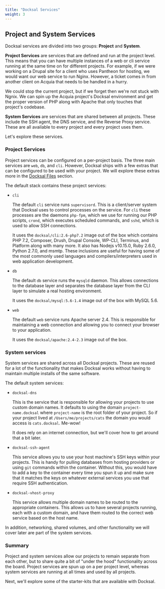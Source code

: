 ```yaml
---
title: "Docksal Services"
weight: 3
---
```


## Project and System Services

Docksal services are divided into two groups: **Project** and **System**.

**Project Services** are services that are defined and run at the project level. This means that you can have multiple instances of a web or cli service running at the same time on for different projects. For example, if we were working on a Drupal site for a client who uses Pantheon for hosting, we would want our web service to run Nginx. However, a ticket comes in from another client on Acquia that needs to be handled in a hurry.

We could stop the current project, but if we forget then we're not stuck with Ngnix. We can spin up the Acquia project's Docksal environment and get the proper version of PHP along with Apache that only touches that project's codebase.

**System Services** are services that are shared between all projects. These include the SSH agent, the DNS service, and the Reverse Proxy service. These are all available to every project and every project uses them.

Let's explore these services.

### Project Services

Project services can be configured on a per-project basis. The three main services are `web`, `db`, and `cli`. However, Docksal ships with a few extras that can be configured to be used with your project. We will explore these extras more in the [Docksal Files](placeholder) section.

The default stack contains these project services:

* `cli`

    The default `cli` service runs `supervisord`. This is a client/server system that Docksal uses to control processes on the service. For `cli` these processes are the daemons `php-fpm`, which we use for running our PHP scripts, `crond`, which executes scheduled commands, and `sshd`, which is used to allow SSH connections.

    It uses the `docksal/cli:2.6-php7.2` image out of the box which contains PHP 7.2, Composer, Drush, Drupal Console, WP-CLI, Terminus, and Platform along with many more. It also has Nodejs v10.15.0, Ruby 2.6.0, Python 2.7.0, and msmtp. These inclusions are useful for having some of the most commonly used languages and compilers/interpreters used in web application development.

* `db`

    The default `db` service runs the `mysqld` daemon. This allows connections to the database layer and separates the database layer from the CLI layer to simulate a real hosting environment.

    It uses the `docksal/mysql:5.6-1.4` image out of the box with MySQL 5.6.

* `web`

    The default `web` service runs Apache server 2.4. This is responsible for maintaining a web connection and allowing you to connect your browser to your application.

    It uses the `docksal/apache:2.4-2.3` image out of the box.

### System services

System services are shared across all Docksal projects. These are reused for a lot of the functionality that makes Docksal works without having to maintain multiple installs of the same software.

The default system services:

* `docksal-dns`

    This is the service that is responsible for allowing your projects to use custom domain names. It defaults to using the domain `project-name.docksal` where `project-name` is the root folder of your project. So if your project lived at `/Users/me/projects/cats` the domain you would access is `cats.docksal`. Me-wow!

    It does rely on an internet connection, but we'll cover how to get around that a bit later.

* `docksal-ssh-agent`

    This service allows you to use your host machine's SSH keys within your projects. This is handy for pulling databases from hosting providers or using `git` commands within the container. Without this, you would have to add a key to the container every time you spun it up and make sure that it matches the keys on whatever external services you use that require SSH authentication.

* `docksal-vhost-proxy`

    This service allows multiple domain names to be routed to the appropriate containers. This allows us to have several projects running, each with a custom domain, and have them routed to the correct web service based on the host name.

In addition, networking, shared volumes, and other functionality we will cover later are part of the system services.

### Summary

Project and system services allow our projects to remain separate from each other, but to share quite a bit of "under the hood" functionality across the board. Project services are spun up on a per project level, whereas system services are running at all times and used by all projects.

Next, we'll explore some of the starter-kits that are available with Docksal.
